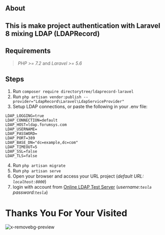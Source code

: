 ## **About**
## This is make project authentication with Laravel 8 mixing LDAP (LDAPRecord)


## **Requirements**
> _PHP >= 7.2_ and _Laravel >= 5.6_


## **Steps**
1. Run `composer require directorytree/ldaprecord-laravel`
2. Run `php artisan vendor:publish --provider="LdapRecord\Laravel\LdapServiceProvider"`
3. Setup LDAP connections, or paste the following in your .env file:
```
LDAP_LOGGING=true
LDAP_CONNECTION=default
LDAP_HOST=ldap.forumsys.com
LDAP_USERNAME=
LDAP_PASSWORD=
LDAP_PORT=389
LDAP_BASE_DN="dc=example,dc=com"
LDAP_TIMEOUT=5
LDAP_SSL=false
LDAP_TLS=false  
```
4. Run `php artisan migrate`
5. Run `php artisan serve`
6. Open your browser and access your URL project (*default URL: `localhost:8000`*) 
7. login with account from [Online LDAP Test Server](https://www.forumsys.com/2014/02/22/online-ldap-test-server/) (*username:`tesla` password:`tesla`*)



# Thanks You For Your Visited
![x-removebg-preview](https://user-images.githubusercontent.com/48183946/151840611-ac4fb7a4-d2c1-4ba3-9893-17dc28fa9d6a.png)

